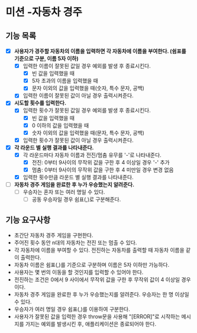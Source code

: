 # 미션 -자동차 경주

## 기능 목록
- [x] **사용자가 경주할 자동차의 이름을 입력하면 각 자동차에 이름을 부여한다. (쉼표를 기준으로 구분, 이름 5자 이하)**
  - [x] 입력한 이름이 잘못된 값일 경우 예외를 발생 후 종료시킨다.
    - [x] 빈 값을 입력했을 때
    - [x] 5자 초과의 이름을 입력했을 때 
    - [x] 문자 이외의 값을 입력했을 때(숫자, 특수 문자, 공백)
  - [x] 입력한 이름이 잘못된 값이 아닐 경우 출력시켜준다. 

- [x] **시도할 횟수를 입력한다.**
  - [x] 입력한 횟수가 잘못된 값일 경우 예외를 발생 후 종료시킨다.
    - [x] 빈 값을 입력했을 때
    - [x] 0 이하의 값을 입력했을 때
    - [x] 숫자 이외의 값을 입력했을 때(문자, 특수 문자, 공백)
  -[x] 입력한 횟수가 잘못된 값이 아닐 경우 출력시켜준다.

- [x] **각 라운드 별 실행 결과를 나타내준다.**
  - [x] 각 라운드마다 자동차 이름과 전진/멈춤 유무를 '-'로 나타내준다.
    - [x] 전진: 0부터 9사이의 무작위 값을 구한 후 4 이상일 경우 '-' 추가 
    - [x] 멈춤: 0부터 9사이의 무작위 값을 구한 후 4 미만일 경우 변경 없음

  - [x] 입력한 횟수만큼 라운드 별 실행 결과를 나타내준다.

- [ ] **자동차 경주 게임을 완료한 후 누가 우승했는지 알려준다.**
  - [ ] 우승자는 혼자 또는 여러 명일 수 있다.
    - [ ] 공동 우승자일 경우 쉼표(,)로 구분해준다.

## 기능 요구사항
- 초간단 자동차 경주 게임을 구현한다.
- 주어진 횟수 동안 n대의 자동차는 전진 또는 멈출 수 있다.
- 각 자동차에 이름을 부여할 수 있다. 전진하는 자동차를 출력할 때 자동차 이름을 같이 출력한다.
- 자동차 이름은 쉼표(,)를 기준으로 구분하며 이름은 5자 이하만 가능하다.
- 사용자는 몇 번의 이동을 할 것인지를 입력할 수 있어야 한다.
- 전진하는 조건은 0에서 9 사이에서 무작위 값을 구한 후 무작위 값이 4 이상일 경우이다.
- 자동차 경주 게임을 완료한 후 누가 우승했는지를 알려준다. 우승자는 한 명 이상일 수 있다.
- 우승자가 여러 명일 경우 쉼표(,)를 이용하여 구분한다.
- 사용자가 잘못된 값을 입력한 경우 throw문을 사용해 "[ERROR]"로 시작하는 메시지를 가지는 예외를 발생시킨 후, 애플리케이션은 종료되어야 한다.